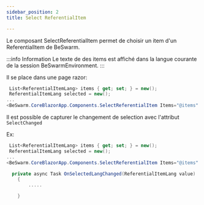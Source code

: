 ```yaml
---
sidebar_position: 2
title: Select ReferentialItem

---
```



Le composant SelectReferentialItem permet de choisir un item d'un ReferentialItem de BeSwarm.
 
:::info Information
Le texte de des items est affiché dans la langue courante de la session BeSwarmEnvironment. 
:::



Il se place dans une page razor:
```csharp 
 List<ReferentialItemLang> items { get; set; } = new();
 ReferentialItemLang selected = new();
...
<BeSwarm.CoreBlazorApp.Components.SelectReferentialItem Items="@items" @bind-Value="@selected" Caption="Items(s)"/>
```
Il est possible de capturer le changement de selection avec l'attribut `SelectChanged`

Ex:
```csharp 
 List<ReferentialItemLang> items { get; set; } = new();
 ReferentialItemLang selected = new();
...
<BeSwarm.CoreBlazorApp.Components.SelectReferentialItem Items="@items" @bind-Value="@selected" SelectChanged="OnSelectedLangChanged" Caption="Items(s)"/>

  private async Task OnSelectedLangChanged(ReferentialItemLang value)
    {
        .....

    }

```


